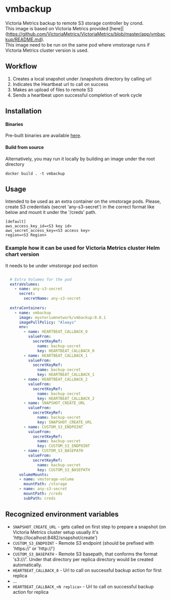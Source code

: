 # vmbackup
Victoria Metrics backup to remote S3 storage controller by crond.  
This image is based on Victoria Metrics provided [here]|(https://github.com/VictoriaMetrics/VictoriaMetrics/blob/master/app/vmbackup/README.md).  
This image need to be run on the same pod where vmstorage runs if Victoria Metrics cluster version is used.

## Workflow

1. Creates a local snapshot under <storage path>/snapshots directory by calling url
2. Indicates the Heartbeat url to call on success
3. Makes an upload of files to remote S3
4. Sends a heartbeat upon successful completion of work cycle

## Installation

#### Binaries

Pre-built binaries are available [here](https://github.com/mysteriumnetwork/vmbackup/releases/latest).

#### Build from source

Alternatively, you may run it locally by building an image under the root directory

```
docker build . -t vmbackup
```

## Usage

Intended to be used as an extra container on the vmstorage pods.
Please, create S3 credentials (secret 'any-s3-secret') in the correct format like below and mount it under the '/creds' path.

```csv
[default]
aws_access_key_id=<S3 key id>
aws_secret_access_key=<S3 access key>
region=<S3 Region>
```

### Example how it can be used for Victoria Metrics cluster Helm chart version

It needs to be under *vmstorage* pod section
```yaml

  # Extra Volumes for the pod
  extraVolumes:
    - name: any-s3-secret
      secret:
        secretName: any-s3-secret
        
  extraContainers:
    - name: vmbackup
      image: mysteriumnetwork/vmbackup:0.0.1
      imagePullPolicy: "Always"
      env:
        - name: HEARTBEAT_CALLBACK_0
          valueFrom:
            secretKeyRef:
              name: backup-secret
              key: HEARTBEAT_CALLBACK_0
        - name: HEARTBEAT_CALLBACK_1
          valueFrom:
            secretKeyRef:
              name: backup-secret
              key: HEARTBEAT_CALLBACK_1
        - name: HEARTBEAT_CALLBACK_2
          valueFrom:
            secretKeyRef:
              name: backup-secret
              key: HEARTBEAT_CALLBACK_2
        - name: SNAPSHOT_CREATE_URL
          valueFrom:
            secretKeyRef:
              name: backup-secret
              key: SNAPSHOT_CREATE_URL
        - name: CUSTOM_S3_ENDPOINT
          valueFrom:
            secretKeyRef:
              name: backup-secret
              key: CUSTOM_S3_ENDPOINT
        - name: CUSTOM_S3_BASEPATH
          valueFrom:
            secretKeyRef:
              name: backup-secret
              key: CUSTOM_S3_BASEPATH
      volumeMounts:
      - name: vmstorage-volume
        mountPath: /storage
      - name: any-s3-secret
        mountPath: /creds
        subPath: creds

```

## Recognized environment variables

* `SNAPSHOT_CREATE_URL` - gets called on first step to prepare a snapshot (on Victoria Metrics cluster setup usually it's 'http://localhost:8482/snapshot/create')
* `CUSTOM_S3_ENDPOINT` - Remote S3 endpoint (should be prefixed with 'https://' or 'http://')
* `CUSTOM_S3_BASEPATH` - Remote S3 basepath, that conforms the format 's3://<bucket name>/<base backup path dir>'. Under that directory per replica directory would be created automatically.
* `HEARTBEAT_CALLBACK_0` - Url to call on successful backup action for first replica
* ...
* `HEARTBEAT_CALLBACK_<N replica>` - Url to call on successful backup action for <N> replica


